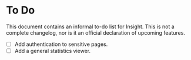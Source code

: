 # To Do

This document contains an informal to-do list for Insight. This is not a complete changelog, nor is it an official declaration of upcoming features.

- [ ] Add authentication to sensitive pages.
- [ ] Add a general statistics viewer.
